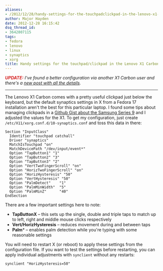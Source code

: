 ```yaml
---
aliases:
- /2012/12/28/handy-settings-for-the-touchpadclickpad-in-the-lenovo-x1-carbon/
author: Major Hayden
date: 2012-12-28 16:15:42
dsq_thread_id:
- 3642807115
tags:
- fedora
- lenovo
- linux
- synaptics
- xorg
title: Handy settings for the touchpad/clickpad in the Lenovo X1 Carbon
---
```


_<strong style="color: #D42020;">UPDATE:</strong> I've found a better configuration via another X1 Carbon user and there's a [new post with all the details][1]._

* * *

The Lenovo X1 Carbon comes with a pretty useful clickpad just below the keyboard, but the default synaptics settings in X from a Fedora 17 installation aren't the best for this particular laptop. I found some tips about managing clickpads in a [Github Gist about the Samsung Series 9][2] and I adjusted the values for the X1. To get my configuration, just create `/etc/X11/xorg.conf.d/10-synaptics.conf` and toss this data in there:

```
Section "InputClass"
  Identifier "touchpad catchall"
  Driver "synaptics"
  MatchIsTouchpad "on"
  MatchDevicePath "/dev/input/event*"
  Option "TapButton1" "1"
  Option "TapButton2" "3"
  Option "TapButton3" "2"
  Option "VertTwoFingerScroll" "on"
  Option "HorizTwoFingerScroll" "on"
  Option "HorizHysteresis" "50"
  Option "VertHysteresis" "50"
  Option "PalmDetect"    "1"
  Option "PalmMinWidth"  "5"
  Option "PalmMinZ"      "40"
EndSection
```

There are a few important settings here to note:

  * **TapButtonX** &#8211; this sets up the single, double and triple taps to match up to left, right and middle mouse clicks respectively
  * **Vert/HorizHysteresis** &#8211; reduces movement during and between taps
  * **Palm*** &#8211; enables palm detection while you're typing with some reasonable settings

You will need to restart X (or reboot) to apply these settings from the configuration file. If you want to test the settings before restarting, you can apply individual adjustments with `synclient` without any restarts:

```
synclient "HorizHysteresis=50"
```

 [1]: /2013/08/24/get-a-rock-solid-linux-touchpad-configuration-for-the-lenovo-x1-carbon/
 [2]: https://gist.github.com/2382480